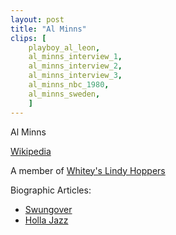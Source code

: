 ```yaml
---
layout: post
title: "Al Minns"
clips: [
    playboy_al_leon,
    al_minns_interview_1,
    al_minns_interview_2,
    al_minns_interview_3,
    al_minns_nbc_1980,
    al_minns_sweden,
    ]
---
```


Al Minns

[Wikipedia](https://en.wikipedia.org/wiki/Al_Minns)

A member of  [Whitey's Lindy Hoppers](/historical_clips/whiteys_lindy_hoppers)


Biographic Articles: 
- [Swungover](https://swungover.wordpress.com/2009/12/09/al-minns-a-dancers-dancer/)
- [Holla Jazz](http://www.hollajazz.com/news/2017/4/26/dancers-you-need-to-know-al-minns-and-leon-james)
